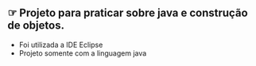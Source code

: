 ## ☞ Projeto para praticar sobre java e construção de objetos.
- Foi utilizada a IDE Eclipse
- Projeto  somente com a linguagem java
